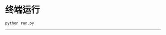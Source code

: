 # 终端运行

```shell
python run.py
```
*******************************************************************************************************************************************************************************************************************************************************************************************************************************************************************************************************************************************************************************************************************************************************************************************